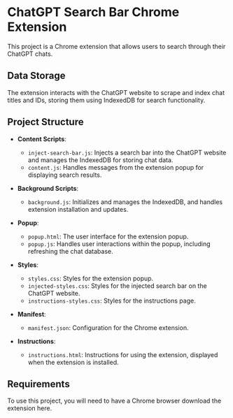 # ChatGPT Search Bar Chrome Extension

This project is a Chrome extension that allows users to search through their ChatGPT chats.

## Data Storage

The extension interacts with the ChatGPT website to scrape and index chat titles and IDs, storing them using IndexedDB for search functionality.

## Project Structure

- **Content Scripts**: 
  - `inject-search-bar.js`: Injects a search bar into the ChatGPT website and manages the IndexedDB for storing chat data.
  - `content.js`: Handles messages from the extension popup for displaying search results.

- **Background Scripts**:
  - `background.js`: Initializes and manages the IndexedDB, and handles extension installation and updates.

- **Popup**:
  - `popup.html`: The user interface for the extension popup.
  - `popup.js`: Handles user interactions within the popup, including refreshing the chat database.

- **Styles**:
  - `styles.css`: Styles for the extension popup.
  - `injected-styles.css`: Styles for the injected search bar on the ChatGPT website.
  - `instructions-styles.css`: Styles for the instructions page.

- **Manifest**:
  - `manifest.json`: Configuration for the Chrome extension.

- **Instructions**:
  - `instructions.html`: Instructions for using the extension, displayed when the extension is installed.

## Requirements

To use this project, you will need to have a Chrome browser download the extension here.
